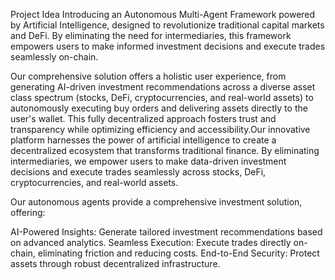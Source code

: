Project Idea       Introducing an Autonomous Multi-Agent Framework powered by Artificial Intelligence, designed to revolutionize traditional capital markets and DeFi. By eliminating the need for intermediaries, this framework empowers users to make informed investment decisions and execute trades seamlessly on-chain.

Our comprehensive solution offers a holistic user experience, from generating AI-driven investment recommendations across a diverse asset class spectrum (stocks, DeFi, cryptocurrencies, and real-world assets) to autonomously executing buy orders and delivering assets directly to the user's wallet. This fully decentralized approach fosters trust and transparency while optimizing efficiency and accessibility.Our innovative platform harnesses the power of artificial intelligence to create a decentralized ecosystem that transforms traditional finance. By eliminating intermediaries, we empower users to make data-driven investment decisions and execute trades seamlessly across stocks, DeFi, cryptocurrencies, and real-world assets.

Our autonomous agents provide a comprehensive investment solution, offering:

AI-Powered Insights: Generate tailored investment recommendations based on advanced analytics.
Seamless Execution: Execute trades directly on-chain, eliminating friction and reducing costs.
End-to-End Security: Protect assets through robust decentralized infrastructure.
